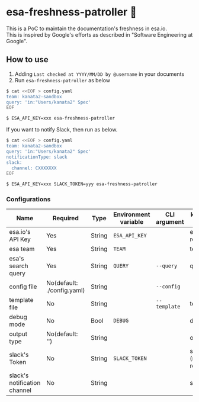 esa-freshness-patroller :cop:
===

This is a PoC to maintain the documentation's freshness in esa.io.  
This is inspired by Google's efforts as described in "Software Engineering at Google".

## How to use

1. Adding `Last checked at YYYY/MM/DD by @username` in your documents
2. Run `esa-freshness-patroller` as below

``` sh
$ cat <<EOF > config.yaml
team: kanata2-sandbox
query: 'in:"Users/kanata2" Spec'
EOF

$ ESA_API_KEY=xxx esa-freshness-patroller
```

If you want to notify Slack, then run as below.

``` sh
$ cat <<EOF > config.yaml
team: kanata2-sandbox
query: 'in:"Users/kanata2" Spec'
notificationType: slack
slack:
  channel: CXXXXXXX
EOF

$ ESA_API_KEY=xxx SLACK_TOKEN=yyy esa-freshness-patroller
```

### Configurations

| Name | Required | Type | Environment variable | CLI argument | key for Config file(YAML) |
| ---- | -------- | ---- | -------------------- | ------------ | ----------------- |
| esa.io's API Key | Yes | String | `ESA_API_KEY` | | esaApiKey (not recommended) |
| esa team | Yes | String | `TEAM` | | team | 
| esa's search query | Yes | String | `QUERY` | `--query` | query |
| config file | No(default: ./config.yaml) | String | | `--config` | |
| template file | No | String | | `--template` | template |
| debug mode | No | Bool | `DEBUG` | | debug |
| output type | No(default: '') | String | | | outputType |
| slack's Token | No | String | `SLACK_TOKEN` | | slack.token (not recommended) |
| slack's notification channel | No | String | | | slack.channel |
